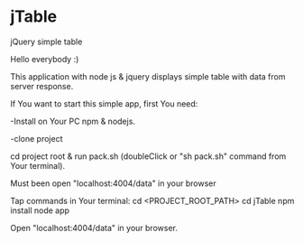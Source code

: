 # jTable
jQuery simple table

Hello everybody :)

This application with node js & jquery displays simple table with data from server response.

If You want to start this simple app, first You need:

-Install on Your PC npm & nodejs.

-clone project

cd project root & run pack.sh (doubleClick or "sh pack.sh" command from Your terminal).

Must been open "localhost:4004/data" in your browser

Tap commands in Your terminal:
cd <PROJECT_ROOT_PATH>
cd jTable
npm install
node app

Open "localhost:4004/data" in your browser.